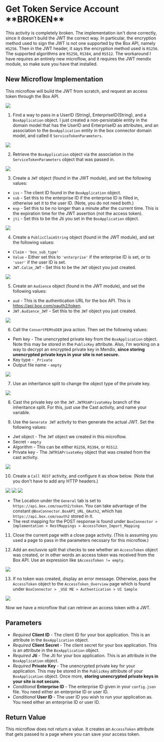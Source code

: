 # Get Token Service Account \*\*BROKEN\*\*

This activity is completely broken. The implementation isn't done correctly, since it doesn't build the JWT the correct way. In particular, the encryption method used to sign the JWT is not one supported by the Box API, namely `HS256`. Then in the JWT header, it says the encryption method used is `RS256`. The supported algorithms are `RS256`, `RS384`, and `RS512`. The workaround I have requires an entirely new microflow, and it requires the JWT mendix module, so make sure you have that installed.

## New Microflow Implementation

This microflow will build the JWT from scratch, and request an access token through the Box API.

![](../../res/authentication/get-token-service-account/microflow.png)

1) Find a way to pass in a UserID (String), EnterpriseID(String), and a `BoxApplication` object. I just created a non-persistable entity in the domain model that has the UserID and EnterpriseID as attributes, and an association to the `BoxApplication` entity in the box connector domain model, and called it `ServiceTokenParameters`.

![](../../res/authentication/get-token-service-account/01-entity.png)

2) Retrieve the `BoxApplication` object via the association in the `ServiceTokenParameters` object that was passed in.

![](../../res/authentication/get-token-service-account/02-retrieve-object.png)

3) Create a `JWT` object (found in the JWT module), and set the following values:
  * `iss` - The client ID found in the `BoxApplication` object.
  * `sub` - Set this to the enterprise ID if the enterprise ID is filled in, otherwise set it to the user ID. (Note, you do not need both.)
  * `exp` - Set this to be no longer than a minute after the current time. This is the expiration time for the JWT assertion (not the access token).
  * `jti` - Set this to be the Jti you set in the `BoxApplication` object.

![](../../res/authentication/get-token-service-account/03-create-object.png)

4) Create a `PublicClaimString` object (found in the JWT module), and set the following values:
  * `Claim` - `'box_sub_type'`
  * `Value` - Either set this to `'enterprise'` if the enterprise ID is set, or to `'user'` if the user ID is set.
  * `JWT.Calim_JWT` - Set this to be the `JWT` object you just created.

![](../../res/authentication/get-token-service-account/04-create-object.png)

5) Create an `Audience` object (found in the JWT module), and set the following values:
  * `aud` - This is the authentication URL for the box API. This is https://api.box.com/oauth2/token.
  * `JWT.Audience_JWT` - Set this to the `JWT` object you just created.

![](../../res/authentication/get-token-service-account/05-create-object.png)

6) Call the `ConvertPEMtoDER` java action. Then set the following values:
  * Pem key - The unencrypted private key from the `BoxApplication` object. Note this may be stored in the `PublicKey` attribute. Also, I'm working on a way to decrypt an encrypted private key in Mendix, **since storing unencrypted private keys in your site is not secure.**
  * Key type - `_Private`
  * Output file name - `empty`

![](../../res/authentication/get-token-service-account/06-java-action.png)

7) Use an inheritance split to change the object type of the private key.

![](../../res/authentication/get-token-service-account/07-inheritance-split.png)

8) Cast the private key on the `JWT.JWTRSAPrivateKey` branch of the inheritance split. For this, just use the Cast activity, and name your variable.

9) Use the `Generate JWT` activity to then generate the actual JWT. Set the following values:
  * Jwt object - The `JWT` object we created in this microflow.
  * Secret - `empty`
  * Algorithm - This can be either `RS256`, `RS384`, or `RS512`.
  * Private key - The `JWTRSAPrivateKey` object that was created from the cast activity.

![](../../res/authentication/get-token-service-account/09-generate-jwt.png)

10) Create a `Call REST` activity, and configure it as show below. (Note that you don't have to add any HTTP headers.)

![](../../res/authentication/get-token-service-account/10-post-general.png)
![](../../res/authentication/get-token-service-account/10-post-request.png)
![](../../res/authentication/get-token-service-account/10-post-response.png)

  * The Location under the `General` tab is set to `https://api.box.com/oauth2/token`. You can take advantage of the constant `@BoxConnector.BoxAPI_URL_OAuth2`, which has `https://api.box.com/oauth2` stored in it.
  * The rest mapping for the POST response is found under `BoxConnector > Implementation > RestMappings > AccessToken_Import_Mapping`

11) Close the current page with a close page activity. (This is assuming you used a page to pass in the parameters necssary for this microflow.)

12) Add an exclusvie split that checks to see whether an `AccessToken` object was created, or in other words an access token was received from the Box API. Use an expression like `$AccessToken != empty`.

![](../../res/authentication/get-token-service-account/12-exclusive-split.png)

13) If no token was created, display an error message. Otherwise, pass the `AccessToken` object to the `AccessToken_Overview` page which is found under `BoxConnector > _USE ME > Authentication > UI Sample`

![](../../res/authentication/get-token-service-account/13-show-page.png)

Now we have a microflow that can retrieve an access token with a JWT.

## Parameters

* _Required_ **Client ID** - The client ID for your box application. This is an attribute in the `BoxApplication` object.
* _Required_ **Client Secret** - The client secret for your box application. This is an attribute in the `BoxApplication` object.
* _Required_ **Jti** - The Jti for your box application. This is an attribute in the `BoxApplication` object.
* _Required_ **Private Key** - The unencrypted private key for your application. This may be stored in the `PublicKey` attribute of your `BoxApplication` object. Once more, **storing unencrypted private keys in your site is not secure.**
* _Conditional_ **Enterprise ID** - The enterprise ID given in your `config.json` file. You need either an enterprise ID or user ID.
* _Conditional_ **User ID** - The user ID you wish to run your application as. You need either an enterprise ID or user ID.

## Return Value

This microflow does not return a value. It creates an `AccessToken` attribute that gets passed to a page where you can save your access token.
